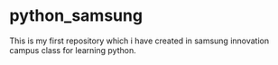 # python_samsung
This is my first repository which i have created in samsung innovation campus class for learning python.
